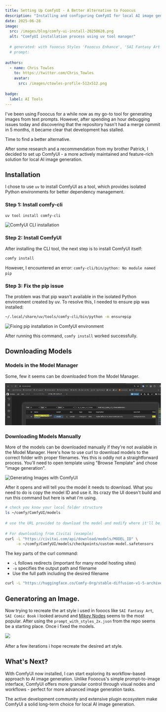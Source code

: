 ```yaml
---
title: Setting Up ComfyUI - A Better Alternative to Fooocus
description: "Installing and configuring ComfyUI for local AI image generation after Fooocus development stalled"
date: 2025-06-28
image:
  src: /images/blog/comfy-ui-install-20250628.png
  alt: "ComfyUI installation process using uv tool manager"

  # generated: with fooocus Styles 'Fooocus Enhance', 'SAI Fantasy Art', 'SAI Comic Book'
  # prompt:
  
authors:
  - name: Chris Towles
    to: https://twitter.com/Chris_Towles
    avatar:
      src: /images/ctowles-profile-512x512.png

badge:
  label: AI Tools
---
```


I've been using Fooocus for a while now as my go-to tool for generating images from text prompts. However, after spending an hour debugging issues today and discovering that the repository hasn't had a merge commit in 5 months, it became clear that development has stalled.

Time to find a better alternative.

After some research and a recommendation from my brother Patrick, I decided to set up ComfyUI - a more actively maintained and feature-rich solution for local AI image generation.


## Installation

I chose to use `uv` to install ComfyUI as a tool, which provides isolated Python environments for better dependency management.

### Step 1: Install comfy-cli

```bash
uv tool install comfy-cli
```

![ComfyUI CLI installation](/images/blog/comfy-ui-install-20250628.png)

### Step 2: Install ComfyUI

After installing the CLI tool, the next step is to install ComfyUI itself:

```bash
comfy install
```

However, I encountered an error: `comfy-cli/bin/python: No module named pip`

### Step 3: Fix the pip issue

The problem was that pip wasn't available in the isolated Python environment created by uv. To resolve this, I needed to ensure pip was installed:

```bash
~/.local/share/uv/tools/comfy-cli/bin/python -m ensurepip
```

![Fixing pip installation in ComfyUI environment](/images/blog/comfy-cli-ensurepip-20250628.png)

After running this command, `comfy install` worked successfully.




## Downloading Models

### Models in the Model Manager

Some, few it seems can be downloaded from the Model Manager.

![](../../../../public/images/blog/comfy-ui-model-manager-20250628.png)


### Downloading Models Manually 

More of the models can be downloaded manually if they're not available in the Model Manager.  Here's how to use curl to download models to the correct folder with proper filenames. Yes this is oddly not a straightforward process. You'll need to open template using "Browse Template" and chose "image generation".

![Generating Images with ComfyUI](/images/blog/comfy-ui-generate-image-20250624.png)

After it opens and will tell you the model it needs to download. What you need to do is copy the model ID and use it. Its crazy the UI doesn't build and run this command but here is what i'm using. 


```bash
# check you know your local folder structure
ls ~/comfy/ComfyUI/models

# use the URL provided to download the model and modify where it'll be downloaded.

# For downloading from Civitai (example)
curl -L "https://civitai.com/api/download/models/MODEL_ID" \
     -o ~/comfy/ComfyUI/models/checkpoints/custom-model.safetensors
```

The key parts of the curl command:
- `-L` follows redirects (important for many model hosting sites)
- `-o` specifies the output path and filename
- Use the full path including the desired filename



```bash
curl -L "https://huggingface.co/Comfy-Org/stable-diffusion-v1-5-archive/resolve/main/v1-5-pruned-emaonly-fp16.safetensors?download=true" -o ~/comfy/ComfyUI/models/checkpoints/v1-5-pruned-emaonly-fp16.safetensors
```

## Generatoring an Image.

Now trying to recreate the art style i used in fooocs like `SAI Fantasy Art`, `SAI Comic Book` i looked around and [Mikey Nodes](https://github.com/bash-j/mikey_nodes) seems to the most popular. After using the `prompt_with_styles_2x.json` from the repo seems be a starting place. Once i fixed the models. 

![](/images/blog/comfy-ui-working-working-20250628.png)

After a few iterations i hope recreate the desired art style.

## What's Next?

With ComfyUI now installed, I can start exploring its workflow-based approach to AI image generation. Unlike Fooocus's simple prompt-to-image interface, ComfyUI offers more granular control through visual nodes and workflows - perfect for more advanced image generation tasks.

The active development community and extensive plugin ecosystem make ComfyUI a solid long-term choice for local AI image generation.

